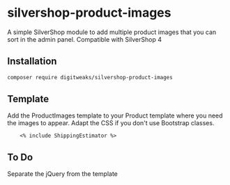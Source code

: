 # silvershop-product-images
A simple SilverShop module to add multiple product images that you can sort in the admin panel.
Compatible with SilverShop 4 

## Installation

```sh
composer require digitweaks/silvershop-product-images
```

## Template

Add the ProductImages template to your Product template where you need the images to appear.
Adapt the CSS if you don't use Bootstrap classes.

```
    <% include ShippingEstimator %>
```

## To Do

Separate the jQuery from the template
